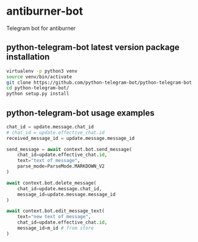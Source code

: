 # antiburner-bot
Telegram bot for antiburner


## python-telegram-bot latest version package installation

```bash
virtualenv -p python3 venv
source venv/bin/activate
git clone https://github.com/python-telegram-bot/python-telegram-bot
cd python-telegram-bot/
python setup.py install
```

## python-telegram-bot usage examples

```python
chat_id = update.message.chat_id
# chat_id = update.effective_chat.id
received_message_id = update.message.message_id
```

```python
send_message = await context.bot.send_message(
	chat_id=update.effective_chat.id,
	text="text of message",
	parse_mode=ParseMode.MARKDOWN_V2
)
```

```python
await context.bot.delete_message(
	chat_id=update.message.chat_id,
	message_id=update.message.message_id
)
```

```python
await context.bot.edit_message_text(
	text="new text of message",
	chat_id=update.effective_chat.id,
	message_id=m_id # from store
)
```